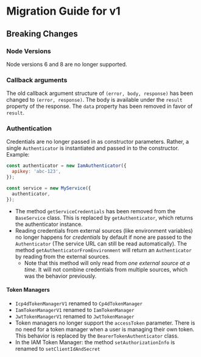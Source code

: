 # Migration Guide for v1

## Breaking Changes

### Node Versions
Node versions 6 and 8 are no longer supported.

### Callback arguments
The old callback argument structure of `(error, body, response)` has been changed to `(error, response)`. The body is available under the `result` property of the response. The `data` property has been removed in favor of `result`.

### Authentication
Credentials are no longer passed in as constructor parameters. Rather, a single `Authenticator` is instantiated and passed in to the constructor. Example:

```js
const authenticator = new IamAuthenticator({
  apikey: 'abc-123',
});

const service = new MyService({
  authenticator,
});
```

- The method `getServiceCredentials` has been removed from the `BaseService` class. This is replaced by `getAuthenticator`, which returns the authenticator instance.
- Reading credentials from external sources (like environment variables) no longer happens for _credentials_ by default if none are passed to the `Authenticator` (The service URL can still be read automatically). The method `getAuthenticatorFromEnvironment` will return an `Authenticator` by reading from the external sources.
  - Note that this method will only read from _one external source at a time_. It will not combine credentials from multiple sources, which was the behavior previously.

#### Token Managers
- `Icp4dTokenManagerV1` renamed to `Cp4dTokenManager`
- `IamTokenManagerV1` renamed to `IamTokenManager`
- `JwtTokenManagerV1` renamed to `JwtTokenManager`
- Token managers no longer support the `accessToken` parameter. There is no need for a token manager when a user is managing their own token. This behavior is replaced by the `BearerTokenAuthenticator` class.
- In the IAM Token Manager: the method `setAuthorizationInfo` is renamed to `setClientIdAndSecret`
